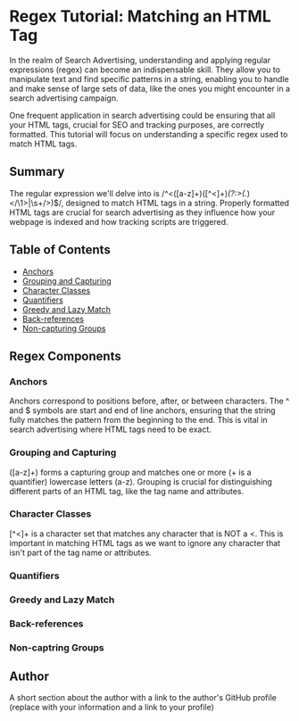 # Regex Tutorial: Matching an HTML Tag

In the realm of Search Advertising, understanding and applying regular expressions (regex) can become an indispensable skill. They allow you to manipulate text and find specific patterns in a string, enabling you to handle and make sense of large sets of data, like the ones you might encounter in a search advertising campaign.

One frequent application in search advertising could be ensuring that all your HTML tags, crucial for SEO and tracking purposes, are correctly formatted. This tutorial will focus on understanding a specific regex used to match HTML tags.

## Summary

The regular expression we'll delve into is /^<([a-z]+)([^<]+)*(?:>(.*)<\/\1>|\s+\/>)$/, designed to match HTML tags in a string. Properly formatted HTML tags are crucial for search advertising as they influence how your webpage is indexed and how tracking scripts are triggered.

## Table of Contents

- [Anchors](#anchors)
- [Grouping and Capturing](#grouping-and-capturing)
- [Character Classes](#character-classes)
- [Quantifiers](#quantifiers)
- [Greedy and Lazy Match](#greedy-and-lazy-match)
- [Back-references](#back-references)
- [Non-capturing Groups](#non-capturing-groups)

## Regex Components

### Anchors

Anchors correspond to positions before, after, or between characters. The ^ and $ symbols are start and end of line anchors, ensuring that the string fully matches the pattern from the beginning to the end. This is vital in search advertising where HTML tags need to be exact.

### Grouping and Capturing

([a-z]+) forms a capturing group and matches one or more (+ is a quantifier) lowercase letters (a-z). Grouping is crucial for distinguishing different parts of an HTML tag, like the tag name and attributes.

### Character Classes

[^<]+ is a character set that matches any character that is NOT a <. This is important in matching HTML tags as we want to ignore any character that isn't part of the tag name or attributes.

### Quantifiers

### Greedy and Lazy Match

### Back-references

### Non-captring Groups

## Author

A short section about the author with a link to the author's GitHub profile (replace with your information and a link to your profile)
